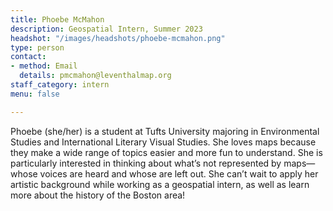 ```yaml
---
title: Phoebe McMahon
description: Geospatial Intern, Summer 2023
headshot: "/images/headshots/phoebe-mcmahon.png"
type: person
contact:
- method: Email
  details: pmcmahon@leventhalmap.org
staff_category: intern
menu: false

---
```

Phoebe (she/her) is a student at Tufts University majoring in Environmental Studies and International Literary Visual Studies. She loves maps because they make a wide range of topics easier and more fun to understand. She is particularly interested in thinking about what’s not represented by maps—whose voices are heard and whose are left out. She can’t wait to apply her artistic background while working as a geospatial intern, as well as learn more about the history of the Boston area!